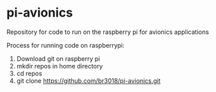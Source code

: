 # pi-avionics
Repository for code to run on the raspberry pi for avionics applications

Process for running code on raspberrypi: 
1. Download git on raspberry pi
2. mkdir repos in home directory
3. cd repos
4. git clone https://github.com/br3018/pi-avionics.git